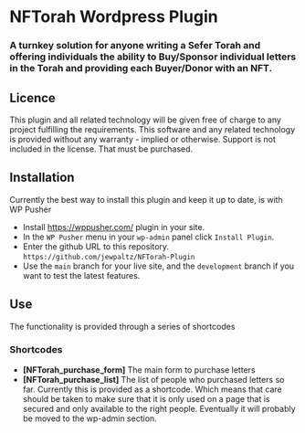 # NFTorah Wordpress Plugin
### A turnkey solution for anyone writing a Sefer Torah and offering individuals the ability to Buy/Sponsor individual letters in the Torah and providing each Buyer/Donor with an NFT.

## Licence
This plugin and all related technology will be given free of charge to any project fulfilling the requirements.
This software and any related technology is provided without any warranty - implied or otherwise.
Support is not included in the license. That must be purchased.

## Installation
Currently the best way to install this plugin and keep it up to date, is with WP Pusher
- Install https://wppusher.com/ plugin in your site.
- In the `WP Pusher` menu in your `wp-admin` panel click `Install Plugin`.
- Enter the github URL to this repository. `https://github.com/jewpaltz/NFTorah-Plugin`
- Use the `main` branch for your live site, and the `development` branch if you want to test the latest features.

## Use
The functionality is provided through a series of shortcodes

### Shortcodes
 - **[NFTorah_purchase_form]** The main form to purchase letters
 - **[NFTorah_purchase_list]** The list of people who purchased letters so far. Currently this is provided as a shortcode. Which means that care should be taken to make sure that it is only used on a page that is secured and only available to the right people. Eventually it will probably be moved to the wp-admin section.
